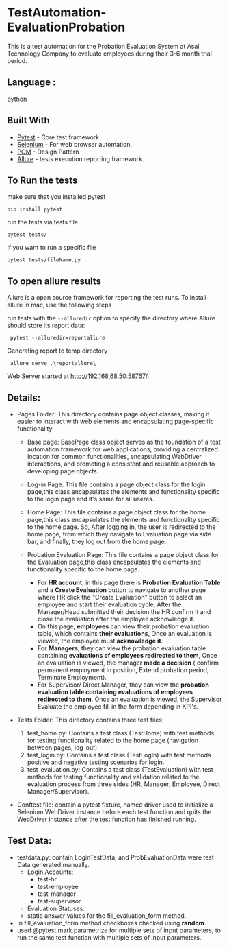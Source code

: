 # TestAutomation-EvaluationProbation
This is a test automation for the Probation Evaluation System at Asal Technology Company to evaluate employees during their 3-6 month trial period.

## Language : 
  python
  
## Built With 
 * [Pytest](https://docs.pytest.org/en/latest/getting-started.html) - Core test framework
 * [Selenium](https://www.selenium.dev/) - For web browser automation.
 * [POM](https://www.guru99.com/page-object-model-pom-page-factory-in-selenium-ultimate-guide.html) - Design Pattern
 * [Allure](https://pypi.org/project/allure-pytest/) - tests execution reporting framework.

   
## To Run the tests

make sure that you installed pytest
```
pip install pytest
```
run the tests via tests file 
```
pytest tests/
```

If you want to run a specific file
```
pytest tests/fileName.py
```
## To open allure results
Allure is a open source framework for reporting the test runs. To install allure in mac, use the following steps

run tests with the  ``--alluredir``  option to specify the directory where Allure should store its report data: 
```
 pytest --alluredir=reportallure
```
Generating report to temp directory
```
 allure serve .\reportallure\                                    
```
Web Server started at <http://192.168.68.50:58767/>.
            
   
## Details:

   * Pages Folder: This directory contains page object classes, making it easier to interact with web elements and encapsulating page-specific functionality
     * Base page:
                   BasePage class object serves as the foundation of a test automation framework for web applications,
                   providing a centralized location for common functionalities, encapsulating 
                   WebDriver interactions, and promoting a consistent and reusable approach to developing page objects.
                 
     * Log-in Page: This file contains a page object class for the login page,this class encapsulates the elements and functionality specific to the login page and it's same for all useres.
     * Home Page: This file contains a page object class for the home page,this class encapsulates the elements and functionality specific to the home page.
 So, After logging in, the user is redirected to the home page, from which they navigate to Evaluation page via side bar, and finally, they log out from the home page.
     * Probation Evaluation Page:  This file contains a page object class for the Evaluation page,this class encapsulates the elements and functionality specific to the home page.
       * For **HR account**, in this page there is **Probation Evaluation Table** and a **Create Evaluation** button to navigate to another page where HR click the "Create Evaluation" button to select an employee 
         and start their evaluation cycle, After the Manager/Head submitted their decision the HR confirm it and close the evaluation after the employee acknowledge it.
       * On this page, **employees** can view their probation evaluation table, which contains **their evaluations**, Once an evaluation is viewed, the employee must **acknowledge it**.
       * For **Managers**, they can view the probation evaluation table containing **evaluations of employees redirected to them**, Once an evaluation is viewed, the manager **made a decision** ( confirm 
         permanent employment in position, Extend probation period, Terminate Employment).
       * For Supervisor/ Direct Manager, they can view the **probation evaluation table containing evaluations of employees redirected to them**, Once an evaluation is viewed, the Supervisor Evaluate the employee 
         fill in the form depending in KPI's.
         
   * Tests Folder: This directory contains three test files:
       1. test_home.py: Contains a test class (TestHome) with test methods for testing functionality related to the home page (navigation between pages, log-out).
       2. test_login.py: Contains a test class (TestLogIn) with test methods positive and negative testing scenarios for login.
       3. test_evaluation.py: Contains a test class (TestEvaluation) with test methods for testing functionality and validation related to the evaluation process from three sides (HR, Manager, Employee, Direct Manager/Supervisor).
    
   * Conftest file: contain a pytest fixture, named driver  used to initialize a Selenium WebDriver instance before each test function and quits the WebDriver instance after the test function has finished running.

## Test Data:

* testdata.py:  contain LoginTestData, and ProbEvaluationData were test Data generated manually.
  * Login Accounts:
    * test-hr 
    * test-employee  
    * test-manager
    * test-supervisor
  * Evaluation Statuses.
  * static answer values for the fill_evaluation_form method.
* In fill_evaluation_form method checkboxes checked using **random**.
* used  @pytest.mark.parametrize for multiple sets of input parameters, to run the same test function with multiple sets of input parameters.
      
